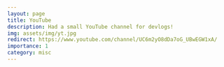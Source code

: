 ```yaml
---
layout: page
title: YouTube
description: Had a small YouTube channel for devlogs!
img: assets/img/yt.jpg
redirect: https://www.youtube.com/channel/UC6m2yO8dDa7oG_UBwEGW1xA/
importance: 1
category: misc
---
```


